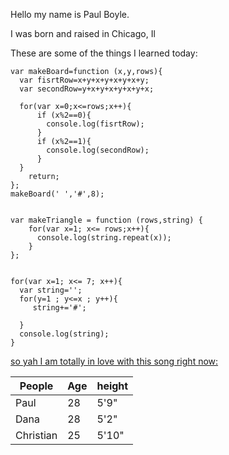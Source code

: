 Hello my name is Paul Boyle.

I was born and raised in Chicago, Il

These are some of the things I learned today:


```
var makeBoard=function (x,y,rows){
  var fisrtRow=x+y+x+y+x+y+x+y;
  var secondRow=y+x+y+x+y+x+y+x;

  for(var x=0;x<=rows;x++){
      if (x%2==0){
        console.log(fisrtRow);
      }
      if (x%2==1){
        console.log(secondRow);
      }
  }
    return;
};
makeBoard(' ','#',8);


var makeTriangle = function (rows,string) {
    for(var x=1; x<= rows;x++){
      console.log(string.repeat(x));
    }
};


for(var x=1; x<= 7; x++){
  var string='';
  for(y=1 ; y<=x ; y++){
     string+='#';

  }
  console.log(string);
}

```

[so yah I am totally in love with this song right now:](https://www.youtube.com/watch?v=J4AVo_6OuNI)

People|Age|height
---|---|---|
Paul|28|5'9"
Dana|28|5'2"
Christian|25|5'10"
